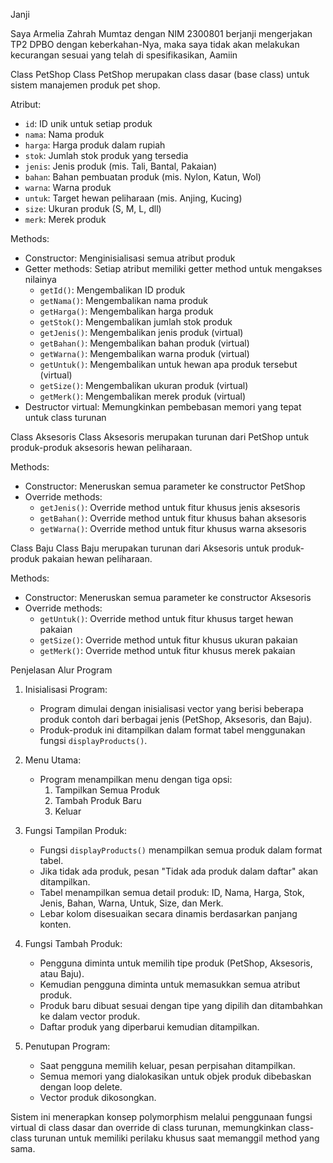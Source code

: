Janji

Saya Armelia Zahrah Mumtaz dengan NIM 2300801 berjanji mengerjakan TP2 DPBO dengan keberkahan-Nya, maka saya tidak akan melakukan kecurangan sesuai yang telah di spesifikasikan, Aamiin

Class PetShop
Class PetShop merupakan class dasar (base class) untuk sistem manajemen produk pet shop.

 Atribut:
- `id`: ID unik untuk setiap produk
- `nama`: Nama produk
- `harga`: Harga produk dalam rupiah
- `stok`: Jumlah stok produk yang tersedia
- `jenis`: Jenis produk (mis. Tali, Bantal, Pakaian)
- `bahan`: Bahan pembuatan produk (mis. Nylon, Katun, Wol)
- `warna`: Warna produk
- `untuk`: Target hewan peliharaan (mis. Anjing, Kucing)
- `size`: Ukuran produk (S, M, L, dll)
- `merk`: Merek produk

 Methods:
- Constructor: Menginisialisasi semua atribut produk
- Getter methods: Setiap atribut memiliki getter method untuk mengakses nilainya
  - `getId()`: Mengembalikan ID produk
  - `getNama()`: Mengembalikan nama produk
  - `getHarga()`: Mengembalikan harga produk
  - `getStok()`: Mengembalikan jumlah stok produk
  - `getJenis()`: Mengembalikan jenis produk (virtual)
  - `getBahan()`: Mengembalikan bahan produk (virtual)
  - `getWarna()`: Mengembalikan warna produk (virtual)
  - `getUntuk()`: Mengembalikan untuk hewan apa produk tersebut (virtual)
  - `getSize()`: Mengembalikan ukuran produk (virtual)
  - `getMerk()`: Mengembalikan merek produk (virtual)
- Destructor virtual: Memungkinkan pembebasan memori yang tepat untuk class turunan

 Class Aksesoris
Class Aksesoris merupakan turunan dari PetShop untuk produk-produk aksesoris hewan peliharaan.

Methods:
- Constructor: Meneruskan semua parameter ke constructor PetShop
- Override methods:
  - `getJenis()`: Override method untuk fitur khusus jenis aksesoris
  - `getBahan()`: Override method untuk fitur khusus bahan aksesoris
  - `getWarna()`: Override method untuk fitur khusus warna aksesoris

 Class Baju
Class Baju merupakan turunan dari Aksesoris untuk produk-produk pakaian hewan peliharaan.

Methods:
- Constructor: Meneruskan semua parameter ke constructor Aksesoris
- Override methods:
  - `getUntuk()`: Override method untuk fitur khusus target hewan pakaian
  - `getSize()`: Override method untuk fitur khusus ukuran pakaian
  - `getMerk()`: Override method untuk fitur khusus merek pakaian

Penjelasan Alur Program

1. Inisialisasi Program:
   - Program dimulai dengan inisialisasi vector yang berisi beberapa produk contoh dari berbagai jenis (PetShop, Aksesoris, dan Baju).
   - Produk-produk ini ditampilkan dalam format tabel menggunakan fungsi `displayProducts()`.

2. Menu Utama:
   - Program menampilkan menu dengan tiga opsi:
     1. Tampilkan Semua Produk
     2. Tambah Produk Baru
     3. Keluar

3. Fungsi Tampilan Produk:
   - Fungsi `displayProducts()` menampilkan semua produk dalam format tabel.
   - Jika tidak ada produk, pesan "Tidak ada produk dalam daftar" akan ditampilkan.
   - Tabel menampilkan semua detail produk: ID, Nama, Harga, Stok, Jenis, Bahan, Warna, Untuk, Size, dan Merk.
   - Lebar kolom disesuaikan secara dinamis berdasarkan panjang konten.

4. Fungsi Tambah Produk:
   - Pengguna diminta untuk memilih tipe produk (PetShop, Aksesoris, atau Baju).
   - Kemudian pengguna diminta untuk memasukkan semua atribut produk.
   - Produk baru dibuat sesuai dengan tipe yang dipilih dan ditambahkan ke dalam vector produk.
   - Daftar produk yang diperbarui kemudian ditampilkan.

5. Penutupan Program:
   - Saat pengguna memilih keluar, pesan perpisahan ditampilkan.
   - Semua memori yang dialokasikan untuk objek produk dibebaskan dengan loop delete.
   - Vector produk dikosongkan.

Sistem ini menerapkan konsep polymorphism melalui penggunaan fungsi virtual di class dasar dan override di class turunan, memungkinkan class-class turunan untuk memiliki perilaku khusus saat memanggil method yang sama.
